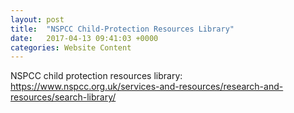 ```yaml
---
layout: post
title:  "NSPCC Child-Protection Resources Library"
date:   2017-04-13 09:41:03 +0000
categories: Website Content
---
```


NSPCC child protection resources library: <br /> 
<a href="https://www.nspcc.org.uk/services-and-resources/research-and-resources/search-library/">https://www.nspcc.org.uk/services-and-resources/research-and-resources/search-library/</a><br /> 
<br /> 
